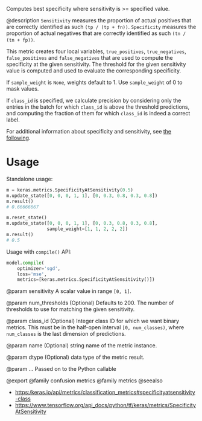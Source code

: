 Computes best specificity where sensitivity is >= specified value.

@description
`Sensitivity` measures the proportion of actual positives that are correctly
identified as such `(tp / (tp + fn))`.
`Specificity` measures the proportion of actual negatives that are correctly
identified as such `(tn / (tn + fp))`.

This metric creates four local variables, `true_positives`,
`true_negatives`, `false_positives` and `false_negatives` that are used to
compute the specificity at the given sensitivity. The threshold for the
given sensitivity value is computed and used to evaluate the corresponding
specificity.

If `sample_weight` is `None`, weights default to 1.
Use `sample_weight` of 0 to mask values.

If `class_id` is specified, we calculate precision by considering only the
entries in the batch for which `class_id` is above the threshold
predictions, and computing the fraction of them for which `class_id` is
indeed a correct label.

For additional information about specificity and sensitivity, see
[the following](https://en.wikipedia.org/wiki/Sensitivity_and_specificity).

# Usage
Standalone usage:

```python
m = keras.metrics.SpecificityAtSensitivity(0.5)
m.update_state([0, 0, 0, 1, 1], [0, 0.3, 0.8, 0.3, 0.8])
m.result()
# 0.66666667
```

```python
m.reset_state()
m.update_state([0, 0, 0, 1, 1], [0, 0.3, 0.8, 0.3, 0.8],
               sample_weight=[1, 1, 2, 2, 2])
m.result()
# 0.5
```

Usage with `compile()` API:

```python
model.compile(
    optimizer='sgd',
    loss='mse',
    metrics=[keras.metrics.SpecificityAtSensitivity()])
```

@param sensitivity
A scalar value in range `[0, 1]`.

@param num_thresholds
(Optional) Defaults to 200. The number of thresholds to
use for matching the given sensitivity.

@param class_id
(Optional) Integer class ID for which we want binary metrics.
This must be in the half-open interval `[0, num_classes)`, where
`num_classes` is the last dimension of predictions.

@param name
(Optional) string name of the metric instance.

@param dtype
(Optional) data type of the metric result.

@param ...
Passed on to the Python callable

@export
@family confusion metrics
@family metrics
@seealso
+ <https:/keras.io/api/metrics/classification_metrics#specificityatsensitivity-class>
+ <https://www.tensorflow.org/api_docs/python/tf/keras/metrics/SpecificityAtSensitivity>
